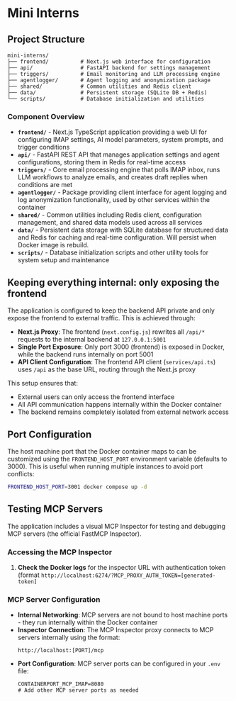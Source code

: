 # Mini Interns

## Project Structure

```
mini-interns/
├── frontend/          # Next.js web interface for configuration
├── api/               # FastAPI backend for settings management
├── triggers/          # Email monitoring and LLM processing engine
├── agentlogger/       # Agent logging and anonymization package
├── shared/            # Common utilities and Redis client
├── data/              # Persistent storage (SQLite DB + Redis)
└── scripts/           # Database initialization and utilities
```

### Component Overview

- **`frontend/`** - Next.js TypeScript application providing a web UI for configuring IMAP settings, AI model parameters, system prompts, and trigger conditions
- **`api/`** - FastAPI REST API that manages application settings and agent configurations, storing them in Redis for real-time access
- **`triggers/`** - Core email processing engine that polls IMAP inbox, runs LLM workflows to analyze emails, and creates draft replies when conditions are met
- **`agentlogger/`** - Package providing client interface for agent logging and log anonymization functionality, used by other services within the container
- **`shared/`** - Common utilities including Redis client, configuration management, and shared data models used across all services
- **`data/`** - Persistent data storage with SQLite database for structured data and Redis for caching and real-time configuration. Will persist when Docker image is rebuild.
- **`scripts/`** - Database initialization scripts and other utility tools for system setup and maintenance

## Keeping everything internal: only exposing the frontend

The application is configured to keep the backend API private and only expose the frontend to external traffic. This is achieved through:

- **Next.js Proxy**: The frontend (`next.config.js`) rewrites all `/api/*` requests to the internal backend at `127.0.0.1:5001`
- **Single Port Exposure**: Only port 3000 (frontend) is exposed in Docker, while the backend runs internally on port 5001
- **API Client Configuration**: The frontend API client (`services/api.ts`) uses `/api` as the base URL, routing through the Next.js proxy

This setup ensures that:
- External users can only access the frontend interface
- All API communication happens internally within the Docker container
- The backend remains completely isolated from external network access

## Port Configuration

The host machine port that the Docker container maps to can be customized using the `FRONTEND_HOST_PORT` environment variable (defaults to 3000). This is useful when running multiple instances to avoid port conflicts:

```bash
FRONTEND_HOST_PORT=3001 docker compose up -d
```

## Testing MCP Servers

The application includes a visual MCP Inspector for testing and debugging MCP servers (the official FastMCP Inspector). 

### Accessing the MCP Inspector

1. **Check the Docker logs** for the inspector URL with authentication token (format `http://localhost:6274/?MCP_PROXY_AUTH_TOKEN=[generated-token]`


### MCP Server Configuration

- **Internal Networking**: MCP servers are not bound to host machine ports - they run internally within the Docker container
- **Inspector Connection**: The MCP Inspector proxy connects to MCP servers internally using the format:
  ```
  http://localhost:[PORT]/mcp
  ```
- **Port Configuration**: MCP server ports can be configured in your `.env` file:
  ```env
  CONTAINERPORT_MCP_IMAP=8080
  # Add other MCP server ports as needed
  ```


